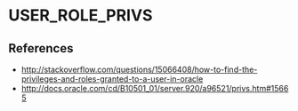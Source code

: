 # USER_ROLE_PRIVS

## References
* http://stackoverflow.com/questions/15066408/how-to-find-the-privileges-and-roles-granted-to-a-user-in-oracle
* http://docs.oracle.com/cd/B10501_01/server.920/a96521/privs.htm#15665
 
